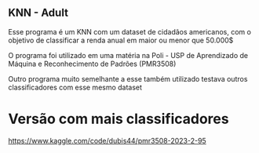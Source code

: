 ## KNN - Adult 

Esse programa é um KNN com um dataset de cidadãos americanos, com o objetivo de classificar a renda anual em maior ou menor que 50.000$

O programa foi utilizado em uma matéria na Poli - USP de Aprendizado de Máquina e Reconhecimento de Padrões (PMR3508)

Outro programa muito semelhante a esse também utilizado testava outros classificadores com esse mesmo dataset

# Versão com mais classificadores

https://www.kaggle.com/code/dubis44/pmr3508-2023-2-95